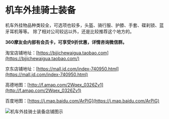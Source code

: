 # 机车外挂骑士装备

机车外挂物品种类较全，可选项也较多，头盔、骑行服、护膝、手套、碟刹锁、蓝牙耳机等等。
除了相对公司较远以外，还是比较推荐这个地方的。

**360摩友会内部有会员卡，可享受9折优惠，详情咨询微信群。**

淘宝店铺地址：[https://bjjichewaigua.taobao.com](https://bjjichewaigua.taobao.com/)

京东店铺地址：[https://mall.jd.com/index-740950.html](https://mall.jd.com/index-740950.html)

高德地图：[http://f.amap.com/2Wqex_0326Zv1](http://f.amap.com/2Wqex_0326Zv1)

百度地图：[https://j.map.baidu.com/ArPiG](https://j.map.baidu.com/ArPiG)

![机车外挂骑士装备店铺图示](https://ae01.alicdn.com/kf/HTB1yyt6O4TpK1RjSZFM762G_VXaR.png)


